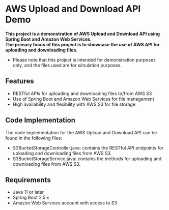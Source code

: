 # AWS Upload and Download API Demo
**This project is a demonstration of AWS Upload and Download API using Spring Boot and Amazon Web Services.  
  The primary focus of this project is to showcase the use of AWS API for uploading and downloading files.**

- Please note that this project is intended for demonstration purposes only, and the files used are for simulation purposes.

## Features
- RESTful APIs for uploading and downloading files to/from AWS S3
- Use of Spring Boot and Amazon Web Services for file management
- High availability and flexibility with AWS S3 for file storage

## Code Implementation
The code implementation for the AWS Upload and Download API can be found in the following files:

- S3BucketStorageController.java: contains the RESTful API endpoints for uploading and downloading files from AWS S3.
- S3BucketStorageService.java: contains the methods for uploading and downloading files from AWS S3.

## Requirements
- Java 11 or later
- Spring Boot 2.5.x
- Amazon Web Services account with access to S3
